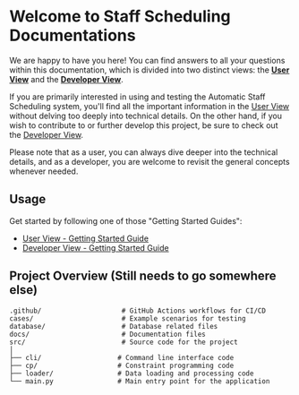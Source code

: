 # Welcome to Staff Scheduling Documentations

We are happy to have you here! You can find answers to all your questions within this documentation, which is divided into two distinct views: the [**User View**](/user-view) and the [**Developer View**](/developer-view).

If you are primarily interested in using and testing the Automatic Staff Scheduling system, you'll find all the important information in the [User View](/user-view) without delving too deeply into technical details. On the other hand, if you wish to contribute to or further develop this project, be sure to check out the [Developer View](/developer-view).

Please note that as a user, you can always dive deeper into the technical details, and as a developer, you are welcome to revisit the general concepts whenever needed.

## Usage
Get started by following one of those "Getting Started Guides":
- [User View - Getting Started Guide](/user-view/getting-started)
- [Developer View - Getting Started Guide](/developer-view/getting-started)



## Project Overview (Still needs to go somewhere else)

    .github/                    # GitHub Actions workflows for CI/CD
    cases/                      # Example scenarios for testing
    database/                   # Database related files
    docs/                       # Documentation files
    src/                        # Source code for the project
    │
    ├── cli/                   # Command line interface code
    ├── cp/                    # Constraint programming code
    ├── loader/                # Data loading and processing code
    └── main.py                # Main entry point for the application

